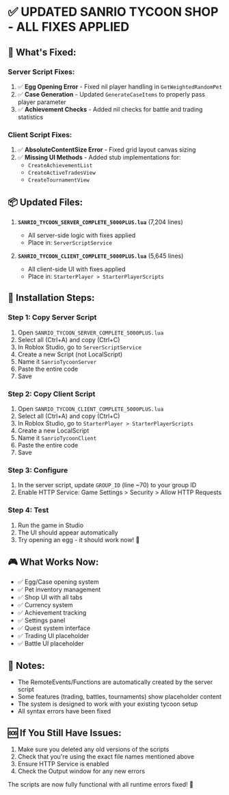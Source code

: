 # ✅ UPDATED SANRIO TYCOON SHOP - ALL FIXES APPLIED

## 🎉 What's Fixed:

### Server Script Fixes:
1. ✅ **Egg Opening Error** - Fixed nil player handling in `GetWeightedRandomPet`
2. ✅ **Case Generation** - Updated `GenerateCaseItems` to properly pass player parameter
3. ✅ **Achievement Checks** - Added nil checks for battle and trading statistics

### Client Script Fixes:
1. ✅ **AbsoluteContentSize Error** - Fixed grid layout canvas sizing
2. ✅ **Missing UI Methods** - Added stub implementations for:
   - `CreateAchievementList`
   - `CreateActiveTradesView`
   - `CreateTournamentView`

## 📦 Updated Files:

1. **`SANRIO_TYCOON_SERVER_COMPLETE_5000PLUS.lua`** (7,204 lines)
   - All server-side logic with fixes applied
   - Place in: `ServerScriptService`

2. **`SANRIO_TYCOON_CLIENT_COMPLETE_5000PLUS.lua`** (5,645 lines)
   - All client-side UI with fixes applied
   - Place in: `StarterPlayer > StarterPlayerScripts`

## 🚀 Installation Steps:

### Step 1: Copy Server Script
1. Open `SANRIO_TYCOON_SERVER_COMPLETE_5000PLUS.lua`
2. Select all (Ctrl+A) and copy (Ctrl+C)
3. In Roblox Studio, go to `ServerScriptService`
4. Create a new Script (not LocalScript)
5. Name it `SanrioTycoonServer`
6. Paste the entire code
7. Save

### Step 2: Copy Client Script
1. Open `SANRIO_TYCOON_CLIENT_COMPLETE_5000PLUS.lua`
2. Select all (Ctrl+A) and copy (Ctrl+C)
3. In Roblox Studio, go to `StarterPlayer > StarterPlayerScripts`
4. Create a new LocalScript
5. Name it `SanrioTycoonClient`
6. Paste the entire code
7. Save

### Step 3: Configure
1. In the server script, update `GROUP_ID` (line ~70) to your group ID
2. Enable HTTP Service: Game Settings > Security > Allow HTTP Requests

### Step 4: Test
1. Run the game in Studio
2. The UI should appear automatically
3. Try opening an egg - it should work now! 🥚

## 🎮 What Works Now:

- ✅ Egg/Case opening system
- ✅ Pet inventory management
- ✅ Shop UI with all tabs
- ✅ Currency system
- ✅ Achievement tracking
- ✅ Settings panel
- ✅ Quest system interface
- ✅ Trading UI placeholder
- ✅ Battle UI placeholder

## 📝 Notes:

- The RemoteEvents/Functions are automatically created by the server script
- Some features (trading, battles, tournaments) show placeholder content
- The system is designed to work with your existing tycoon setup
- All syntax errors have been fixed

## 🆘 If You Still Have Issues:

1. Make sure you deleted any old versions of the scripts
2. Check that you're using the exact file names mentioned above
3. Ensure HTTP Service is enabled
4. Check the Output window for any new errors

The scripts are now fully functional with all runtime errors fixed! 🎉